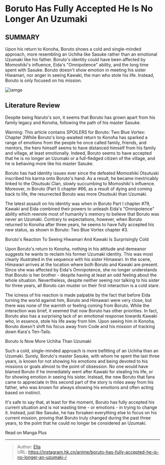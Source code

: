 # Boruto Has Fully Accepted He Is No Longer An Uzumaki 


## SUMMARY 



  Upon his return to Konoha, Boruto shows a cold and single-minded approach, more resembling an Uchiha like Sasuke rather than an emotional Uzumaki like his father.   Boruto&#39;s identity could have been affected by Momoshiki&#39;s influence, Eida&#39;s &#34;Omnipotence&#34; ability, and the long time spent with Sasuke.   Boruto doesn&#39;t show emotion in meeting his sister Hiwamari, nor anger in seeing Kawaki, the man who stole his life. Instead, Boruto is only focused on his mission.  

![iamge](https://static1.srcdn.com/wordpress/wp-content/uploads/2023/07/boruto_before_konohas-hokage-monument.jpg)

## Literature Review

Despite being Naruto&#39;s son, it seems that Boruto has grown apart from his family legacy and Konoha, following the path of his master Sasuke.




Warning: This article contains SPOILERS for Boruto: Two Blue Vortex: Chapter 3While Boruto&#39;s long-awaited return to Konoha has sparked a range of emotions from the people he once called family, friends, and mentors, the hero himself seems to have distanced himself from his family and village, at least emotionally. Indeed, Boruto seems to have accepted that he is no longer an Uzumaki or a full-fledged citizen of the village, and he is behaving more like his master Sasuke.




Boruto has had identity issues ever since the defeated Momoshiki Otsutuski inscribed his karma onto Boruto&#39;s hand. As a result, he became inextricably linked to the Otsutsuki Clan, slowly succumbing to Momoshiki&#39;s influence. Moreover, in Boruto (Part I) chapter #66, as a result of dying and coming back to life, the resurrected Boruto was more Otsutsuki than Uzumaki.

          

The latest assault on his identity was when in Boruto Part I chapter #79, Kawaki and Eida combined their powers to unleash Eida&#39;s &#34;Omnipotence&#34; ability which rewrote most of humanity&#39;s memory to believe that Boruto was never an Uzumaki. Contrary to expectations, however, when Boruto returned to Konoha after three years, he seems to have fully accepted his new status, as shown in Boruto: Two Blue Vortex chapter #3.





 Boruto&#39;s Reaction To Seeing Hiwamari And Kawaki Is Surprisingly Cold 
          

Upon Boruto&#39;s return to Konoha, nothing in his attitude and demeanor suggests he wants to reclaim his former Uzumaki identity. This was most clearly illustrated in the sequence with his sister Himawari. In the scene, Himawari arrives at the location where both Boruto and Kawaki are present. Since she was affected by Eida&#39;s Omnipotence, she no longer understands that Boruto is her brother - despite having at least an odd feeling about the whole situation. Nevertheless, despite neither seeing nor talking to his sister for three years, all Boruto can muster on their first interaction is a cold stare.

The iciness of his reaction is made palpable by the fact that before Eida turning the world against him, Boruto and Himawari were very close, but there was none of the warmth or feeling coming from Boruto. While the interaction was brief, it seemed that now Boruto has other priorities. In fact, Boruto also has a surprising lack of an emotional response towards Kawaki who, in essence, stole his life away from him. Upon seeing him in Konoha, Boruto doesn&#39;t shift his focus away from Code and his mission of tracking down Kara&#39;s Ten-Tails.






 Boruto Is Now More Uchiha Than Uzumaki 
          

Such a cold, single-minded approach is more befitting of an Uchiha than an Uzumaki. Surely, Boruto&#39;s master Sasuke, with whom he spent the last three years, is known for not showing his emotions and being devoted to his missions or goals almost to the point of obsession. No one would have blamed Boruto if he immediately went after Kawaki for stealing his life, or for showing emotion in seeing his sister. Instead, the new Boruto that fans came to appreciate in this second part of the story is miles away from his father, who was known for always showing his emotions and often acting based on instinct.

It&#39;s safe to say that, at least for the moment, Boruto has fully accepted his current situation and is not wasting time - or emotions - in trying to change it. Instead, just like Sasuke, he has forsaken everything else to focus on his current mission, proving that Boruto truly changed during the past three years, to the point that he could no longer be considered an Uzumaki.




Read on Manga Plus



---

> Author: [Ella](https://instagram.hk.cn/)  
> URL: https://instagram.hk.cn/anime/boruto-has-fully-accepted-he-is-no-longer-an-uzumaki-/  

